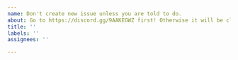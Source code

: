 ```yaml
---
name: Don't create new issue unless you are told to do.
about: Go to https://discord.gg/9AAKEGWZ first! Otherwise it will be closed!
title: ''
labels: ''
assignees: ''

---
```



